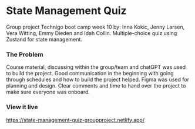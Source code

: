 
# State Management Quiz

Group project Technigo boot camp week 10 by: Inna Kokic, Jenny Larsen, Vera Witting, Emmy Dieden and Idah Collin.  Multiple-choice quiz using Zustand for state management. 


### The Problem

Course material, discussing within the group/team and chatGPT was used to build the project. Good communication in the beginning with going through schedules and how to build the project helped. Figma was used for planning and design. Clear comments and time to hand over the project to make sure everyone was onboard. 

### View it live
https://state-management-quiz-groupproject.netlify.app/

